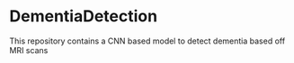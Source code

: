 # DementiaDetection
This repository contains a CNN based model to detect dementia based off MRI scans
